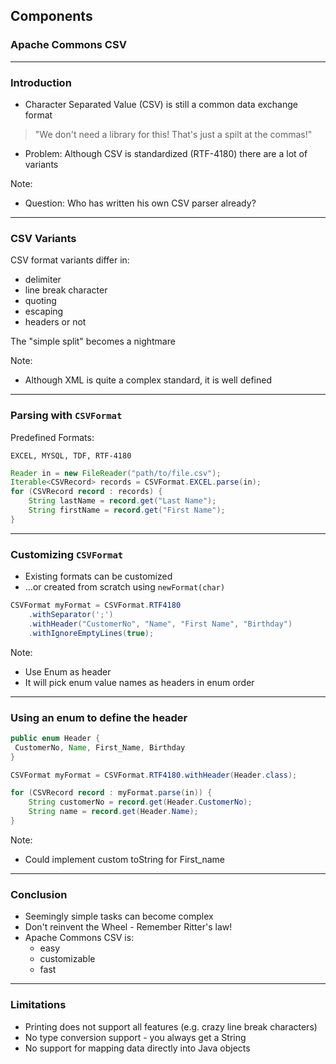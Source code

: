 <!-- .slide: data-background="img/background-orange-orig.jpg" data-state="intro" class="center" -->
## Components <!-- .element: class="heading" style="text-align: center;"-->
### Apache Commons CSV <!-- .element: class="heading" style="text-align: center;"-->

---

### Introduction

- Character Separated Value (CSV) is still a common data exchange format

> "We don't need a library for this! That's just a spilt at the commas!"

- Problem: Although CSV is standardized (RTF-4180) there are a lot of variants

Note:
- Question: Who has written his own CSV parser already?

---

### CSV Variants

CSV format variants differ in:

- delimiter
- line break character
- quoting
- escaping
- headers or not

The "simple split" becomes a nightmare

Note:
- Although XML is quite a complex standard, it is well defined

---

### Parsing with `CSVFormat`

Predefined Formats:

`EXCEL, MYSQL, TDF, RTF-4180`

```java
Reader in = new FileReader("path/to/file.csv");
Iterable<CSVRecord> records = CSVFormat.EXCEL.parse(in);
for (CSVRecord record : records) {
    String lastName = record.get("Last Name");
    String firstName = record.get("First Name");
}
```

---

### Customizing `CSVFormat`

- Existing formats can be customized
- ...or created from scratch using `newFormat(char)`

```java
CSVFormat myFormat = CSVFormat.RTF4180
    .withSeparator(';')
    .withHeader("CustomerNo", "Name", "First Name", "Birthday")
    .withIgnoreEmptyLines(true);
```

Note:
- Use Enum as header
- It will pick enum value names as headers in enum order

---

### Using an enum to define the header

```java
public enum Header {
 CustomerNo, Name, First_Name, Birthday
}

CSVFormat myFormat = CSVFormat.RTF4180.withHeader(Header.class);

for (CSVRecord record : myFormat.parse(in)) {
    String customerNo = record.get(Header.CustomerNo);
    String name = record.get(Header.Name);
}
```

Note:
- Could implement custom toString for First_name

---

### Conclusion

- Seemingly simple tasks can become complex
- Don't reinvent the Wheel - Remember Ritter's law!
- Apache Commons CSV is:
  - easy
  - customizable
  - fast

---

### Limitations

- Printing does not support all features (e.g. crazy line break characters)
- No type conversion support - you always get a String
- No support for mapping data directly into Java objects
